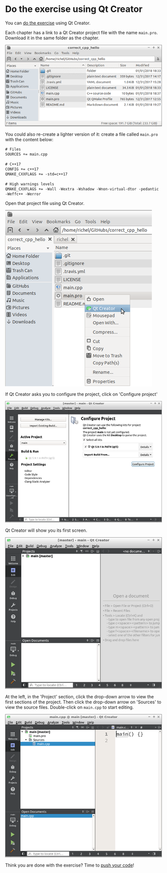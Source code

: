 # Do the exercise using Qt Creator

You can [do the exercise](do_the_exercise.md) using Qt Creator.

Each chapter has a link to a Qt Creator project file with the name `main.pro`. Download it in the same folder as the chapter.

![Location of the main.pro file](pics/pro_file.png)

You could also re-create a lighter version of it: create a file called `main.pro` with the content below:

```
# Files
SOURCES += main.cpp

# C++17
CONFIG += c++17
QMAKE_CXXFLAGS += -std=c++17

# High warnings levels
QMAKE_CXXFLAGS += -Wall -Wextra -Wshadow -Wnon-virtual-dtor -pedantic -Weffc++ -Werror
```

Open that project file using Qt Creator.

![Open the main.pro file using Qt Creator](pics/open_pro_file.png)

If Qt Creator asks you to configure the project, click on 'Configure project'

![Let Qt Creator configure the project](pics/qt_creator_configure_project.png)

Qt Creator will show you its first screen.

![Qt Creator first screen](pics/qt_creator_first.png)

At the left, in the 'Project' section, click the drop-down arrow to view the first sections of the project.
Then click the drop-down arrow on 'Sources' to view the source files. Double-click on `main.cpp` to start editing.

![Qt Creator editing main.cpp](pics/qt_creator_main.png)

Think you are done with the exercise? Time to [push your code](push_your_code.md)!
